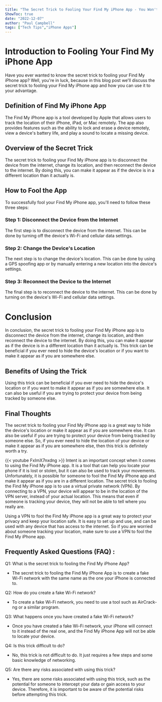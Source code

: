 ```yaml
---
title: "The Secret Trick to Fooling Your Find My iPhone App - You Won't Believe What Happens Next!"
ShowToc: true 
date: "2022-12-07"
author: "Paul Campbell" 
tags: ["Tech Tips","iPhone Apps"]
---
```

# Introduction to Fooling Your Find My iPhone App

Have you ever wanted to know the secret trick to fooling your Find My iPhone app? Well, you're in luck, because in this blog post we'll discuss the secret trick to fooling your Find My iPhone app and how you can use it to your advantage. 

## Definition of Find My iPhone App

The Find My iPhone app is a tool developed by Apple that allows users to track the location of their iPhone, iPad, or Mac remotely. The app also provides features such as the ability to lock and erase a device remotely, view a device's battery life, and play a sound to locate a missing device. 

## Overview of the Secret Trick

The secret trick to fooling your Find My iPhone app is to disconnect the device from the internet, change its location, and then reconnect the device to the internet. By doing this, you can make it appear as if the device is in a different location than it actually is. 

## How to Fool the App

To successfully fool your Find My iPhone app, you'll need to follow these three steps:

### Step 1: Disconnect the Device from the Internet

The first step is to disconnect the device from the internet. This can be done by turning off the device's Wi-Fi and cellular data settings. 

### Step 2: Change the Device's Location

The next step is to change the device's location. This can be done by using a GPS spoofing app or by manually entering a new location into the device's settings. 

### Step 3: Reconnect the Device to the Internet

The final step is to reconnect the device to the internet. This can be done by turning on the device's Wi-Fi and cellular data settings. 

# Conclusion

In conclusion, the secret trick to fooling your Find My iPhone app is to disconnect the device from the internet, change its location, and then reconnect the device to the internet. By doing this, you can make it appear as if the device is in a different location than it actually is. This trick can be beneficial if you ever need to hide the device's location or if you want to make it appear as if you are somewhere else. 

## Benefits of Using the Trick

Using this trick can be beneficial if you ever need to hide the device's location or if you want to make it appear as if you are somewhere else. It can also be useful if you are trying to protect your device from being tracked by someone else. 

## Final Thoughts

The secret trick to fooling your Find My iPhone app is a great way to hide the device's location or make it appear as if you are somewhere else. It can also be useful if you are trying to protect your device from being tracked by someone else. So, if you ever need to hide the location of your device or make it appear as if you are somewhere else, then this trick is definitely worth a try.

{{< youtube FxImX7nxdng >}} 
Intent is an important concept when it comes to using the Find My iPhone app. It is a tool that can help you locate your phone if it is lost or stolen, but it can also be used to track your movements. Unfortunately, it is possible for someone to fool the Find My iPhone app and make it appear as if you are in a different location. The secret trick to fooling the Find My iPhone app is to use a virtual private network (VPN). By connecting to a VPN, your device will appear to be in the location of the VPN server, instead of your actual location. This means that even if someone is tracking your device, they will not be able to tell where you really are. 

Using a VPN to fool the Find My iPhone app is a great way to protect your privacy and keep your location safe. It is easy to set up and use, and can be used with any device that has access to the internet. So if you are worried about someone tracking your location, make sure to use a VPN to fool the Find My iPhone app.

## Frequently Asked Questions (FAQ) :
Q1: What is the secret trick to fooling the Find My iPhone App?
- The secret trick to fooling the Find My iPhone App is to create a fake Wi-Fi network with the same name as the one your iPhone is connected to.

Q2: How do you create a fake Wi-Fi network?
- To create a fake Wi-Fi network, you need to use a tool such as AirCrack-ng or a similar program.

Q3: What happens once you have created a fake Wi-Fi network?
- Once you have created a fake Wi-Fi network, your iPhone will connect to it instead of the real one, and the Find My iPhone App will not be able to locate your device.

Q4: Is this trick difficult to do?
- No, this trick is not difficult to do. It just requires a few steps and some basic knowledge of networking.

Q5: Are there any risks associated with using this trick?
- Yes, there are some risks associated with using this trick, such as the potential for someone to intercept your data or gain access to your device. Therefore, it is important to be aware of the potential risks before attempting this trick.


